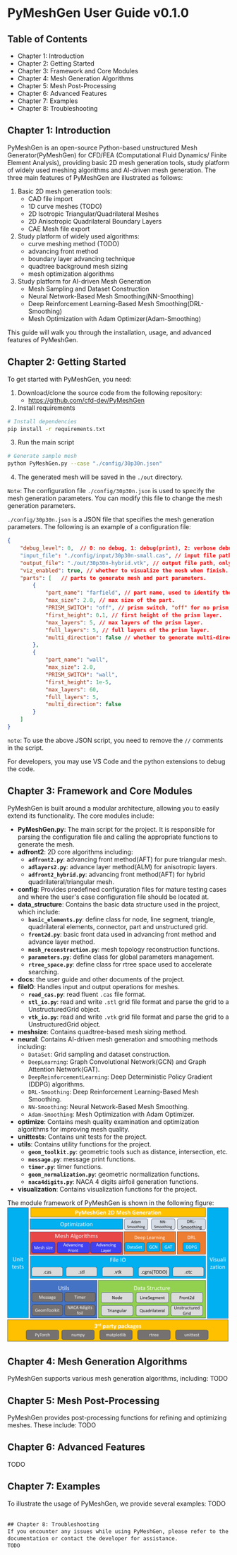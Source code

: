 # PyMeshGen User Guide v0.1.0

## Table of Contents
- Chapter 1: Introduction
- Chapter 2: Getting Started
- Chapter 3: Framework and Core Modules
- Chapter 4: Mesh Generation Algorithms
- Chapter 5: Mesh Post-Processing
- Chapter 6: Advanced Features
- Chapter 7: Examples
- Chapter 8: Troubleshooting

## Chapter 1: Introduction
PyMeshGen is an open-source Python-based unstructured Mesh Generator(PyMeshGen) for CFD/FEA (Computational Fluid Dynamics/ Finite Element Analysis), providing basic 2D mesh generation tools, study platform of widely used meshing algorithms and AI-driven mesh generation.
The three main features of PyMeshGen are illustrated as follows:
1. Basic 2D mesh generation tools: 
   - CAD file import
   - 1D curve meshes (TODO)
   - 2D Isotropic Triangular/Quadrilateral Meshes
   - 2D Anisotropic Quadrilateral Boundary Layers
   - CAE Mesh file export
2. Study platform of widely used algorithms: 
   - curve meshing method (TODO)
   - advancing front method
   - boundary layer advancing technique
   - quadtree background mesh sizing
   - mesh optimization algorithms
3. Study platform for AI-driven Mesh Generation
   - Mesh Sampling and Dataset Construction
   - Neural Network-Based Mesh Smoothing(NN-Smoothing)
   - Deep Reinforcement Learning-Based Mesh Smoothing(DRL-Smoothing)
   - Mesh Optimization with Adam Optimizer(Adam-Smoothing)
  
This guide will walk you through the installation, usage, and advanced features of PyMeshGen.

## Chapter 2: Getting Started
To get started with PyMeshGen, you need:
1. Download/clone the source code from the following repository:
     - https://github.com/cfd-dev/PyMeshGen
2. Install requirements
```bash
# Install dependencies
pip install -r requirements.txt
```
3. Run the main script 
```bash
# Generate sample mesh
python PyMeshGen.py --case "./config/30p30n.json"
```
4. The generated mesh will be saved in the `./out` directory.
   
`Note`: The configuration file `./config/30p30n.json` is used to specify the mesh generation parameters. You can modify this file to change the mesh generation parameters.

`./config/30p30n.json` is a JSON file that specifies the mesh generation parameters. The following is an example of a configuration file:
```json
{
    "debug_level": 0,  // 0: no debug, 1: debug(print), 2: verbose debug(verbose print and plot)
    "input_file": "./config/input/30p30n-small.cas", // input file path, only support .cas file format for now.
    "output_file": "./out/30p30n-hybrid.vtk", // output file path, only support.vtk file format for now.
    "viz_enabled": true, // whether to visualize the mesh when finish.
    "parts": [   // parts to generate mesh and part parameters.
        {
            "part_name": "farfield", // part name, used to identify the part.
            "max_size": 2.0, // max size of the part.
            "PRISM_SWITCH": "off", // prism switch, "off" for no prism, "wall" for wall prism.
            "first_height": 0.1, // first height of the prism layer.
            "max_layers": 5, // max layers of the prism layer.
            "full_layers": 5, // full layers of the prism layer.
            "multi_direction": false // whether to generate multi-direction at convex corner, not supported yet.
        },
        {
            "part_name": "wall",
            "max_size": 2.0,
            "PRISM_SWITCH": "wall",
            "first_height": 1e-5,
            "max_layers": 60,
            "full_layers": 5,
            "multi_direction": false
        }
    ]
}
```
`note`: To use the above JSON script, you need to remove the `//` comments in the script.

For developers, you may use VS Code and the python extensions to debug the code.

## Chapter 3: Framework and Core Modules
PyMeshGen is built around a modular architecture, allowing you to easily extend its functionality. The core modules include:
- **PyMeshGen.py**: The main script for the project. It is responsible for parsing the configuration file and calling the appropriate functions to generate the mesh.
- **adfront2**: 2D core algorithms including:
  - **`adfront2.py`**: advancing front method(AFT) for pure triangular mesh.
  - **`adlayers2.py`**: advance layer method(ALM) for anisotropic layers.
  - **`adfront2_hybrid.py`**: advancing front method(AFT) for hybrid quadrilateral/triangular mesh.
- **config**: Provides predefined configuration files for mature testing cases and where the user's case configuration file should be located at.
- **data_structure**: Contains the basic data structure used in the project, which include:
  - **`basic_elements.py`**: define class for node, line segment, triangle, quadrilateral elements, connector, part and unstructured grid.
  - **`front2d.py`**: basic front data used in advancing front method and advance layer method.
  - **`mesh_reconstruction.py`**: mesh topology reconstruction functions.
  - **`parameters.py`**: define class for global parameters management.
  - **`rtree_space.py`**: define class for rtree space used to accelerate searching.
- **docs**: the user guide and other documents of the project.
- **fileIO**: Handles input and output operations for meshes.
  - **`read_cas.py`**: read fluent `.cas` file format.
  - **`stl_io.py`**: read and write `.stl` grid file format and parse the grid to a UnstructuredGrid object.
  - **`vtk_io.py`**: read and write `.vtk` grid file format and parse the grid to a UnstructuredGrid object.
- **meshsize**: Contains quadtree-based mesh sizing method.
- **neural**: Contains AI-driven mesh generation and smoothing methods including:
  - `DataSet`: Grid sampling and dataset construction.
  - `DeepLearning`: Graph Convolutional Network(GCN) and Graph Attention Network(GAT).
  - `DeepReinforcementLearning`: Deep Deterministic Policy Gradient (DDPG) algorithms.
  - `DRL-Smoothing`: Deep Reinforcement Learning-Based Mesh Smoothing.
  - `NN-Smoothing`: Neural Network-Based Mesh Smoothing.
  - `Adam-Smoothing`: Mesh Optimization with Adam Optimizer.
- **optimize**: Contains mesh quality examination and optimization algorithms for improving mesh quality.
- **unittests**: Contains unit tests for the project.
- **utils**: Contains utility functions for the project.
  - **`geom_toolkit.py`**: geometric tools such as distance, intersection, etc.
  - **`message.py`**: message print functions.
  - **`timer.py`**: timer functions.
  - **`geom_normalization.py`**: geometric normalization functions.
  - **`naca4digits.py`**: NACA 4 digits airfoil generation functions.
- **visualization**: Contains visualization functions for the project.

The module framework of PyMeshGen is shown in the following figure:
![Module Framework](./images/module_framework.png)


## Chapter 4: Mesh Generation Algorithms
PyMeshGen supports various mesh generation algorithms, including:
TODO

## Chapter 5: Mesh Post-Processing
PyMeshGen provides post-processing functions for refining and optimizing meshes. These include:
TODO

## Chapter 6: Advanced Features
TODO

## Chapter 7: Examples
To illustrate the usage of PyMeshGen, we provide several examples:
TODO
```

## Chapter 8: Troubleshooting
If you encounter any issues while using PyMeshGen, please refer to the documentation or contact the developer for assistance.
TODO
